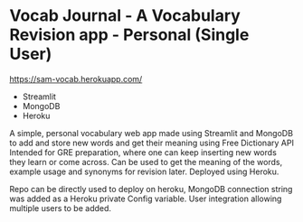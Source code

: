 # Vocab Journal - A Vocabulary Revision app - Personal (Single User)
https://sam-vocab.herokuapp.com/

 - Streamlit
 - MongoDB
 - Heroku


A simple, personal vocabulary web app made using Streamlit and MongoDB to add and store new words and get their meaning using Free Dictionary API
Intended for GRE preparation, where one can keep inserting new words they learn or come across. Can be used to get the meaning of the words, example usage and synonyms for revision later. Deployed using Heroku.

Repo can be directly used to deploy on heroku, MongoDB connection string was added as a Heroku private Config variable.
User integration allowing multiple users to be added.
